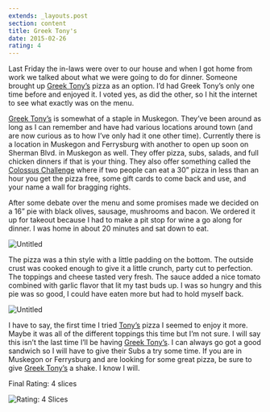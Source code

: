 ```yaml
---
extends: _layouts.post
section: content
title: Greek Tony's
date: 2015-02-26
rating: 4
---
```


Last Friday the in-laws were over to our house and when I got home from work we talked about what we were going to do for dinner. Someone brought up [Greek Tony’s](http://greektonys.com/) pizza as an option. I’d had Greek Tony’s only one time before and enjoyed it. I voted yes, as did the other, so I hit the internet to see what exactly was on the menu.

[Greek Tony’s](http://greektonys.com/) is somewhat of a staple in Muskegon. They’ve been around as long as I can remember and have had various locations around town (and are now curious as to how I’ve only had it one other time). Currently there is a location in Muskegon and Ferrysburg with another to open up soon on Sherman Blvd. in Muskegon as well. They offer pizza, subs, salads, and full chicken dinners if that is your thing. They also offer something called the [Colossus Challenge](https://www.youtube.com/watch?v=61-DM9dGKks) where if two people can eat a 30” pizza in less than an hour you get the pizza free, some gift cards to come back and use, and your name a wall for bragging rights.

After some debate over the menu and some promises made we decided on a 16” pie with black olives, sausage, mushrooms and bacon. We ordered it up for takeout because I had to make a pit stop for wine a go along for dinner. I was home in about 20 minutes and sat down to eat.

![Untitled](https://farm6.staticflickr.com/5557/14774093621_6bea3b4935.jpg)

The pizza was a thin style with a little padding on the bottom. The outside crust was cooked enough to give it a little crunch, party cut to perfection. The toppings and cheese tasted very fresh. The sauce added a nice tomato combined with garlic flavor that lit my tast buds up. I was so hungry and this pie was so good, I could have eaten more but had to hold myself back.

![Untitled](https://farm3.staticflickr.com/2940/14774097501_622d1ccf24.jpg)

I have to say, the first time I tried [Tony’s](http://greektonys.com/) pizza I seemed to enjoy it more. Maybe it was all of the different toppings this time but I’m not sure. I will say this isn’t the last time I’ll be having [Greek Tony’s](http://greektonys.com/). I can always go got a good sandwich so I will have to give their Subs a try some time. If you are in Muskegon or Ferrysburg and are looking for some great pizza, be sure to give [Greek Tony’s](http://greektonys.com/) a shake. I know I will.

Final Rating: 4 slices

![Rating: 4 Slices](/assets/img/pizza4_sm.jpg)